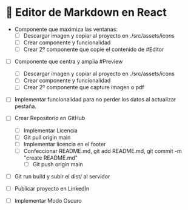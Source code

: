 # 🔴 Editor de Markdown en React

- Componente que maximiza las ventanas:
    - [ ] Descargar imagen y copiar al proyecto en ./src/assets/icons
    - [ ] Crear componente y funcionalidad
    - [ ] Crear 2º componente que copie el contenido de #Editor

- [ ] Componente que centra y amplía #Preview
    - [ ] Descargar imagen y copiar al proyecto en ./src/assets/icons
    - [ ] Crear componente y funcionalidad
    - [ ] Crear 2º componente que capture imagen o pdf

- [ ] Implementar funcionalidad para no perder los datos al actualizar pestaña.

- [ ] Crear Repositorio en GitHub
    - [ ] Implementar Licencia
    - [ ] Git pull origin main
    - [ ] Implementar licencia en el footer
    - [ ] Confeccionar README.md, git add README.md, git commit -m "create README.md"
        - [ ] Git push origin main

- [ ] Git run build y subir el dist/ al servidor

- [ ] Publicar proyecto en LinkedIn

- [ ] Implementar Modo Oscuro